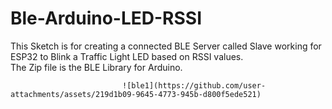 # Ble-Arduino-LED-RSSI
This Sketch is for creating a connected BLE Server called Slave working for ESP32 to Blink a Traffic Light LED based on RSSI values.  
The Zip file is the BLE Library for Arduino.




                             ![ble1](https://github.com/user-attachments/assets/219d1b09-9645-4773-945b-d800f5ede521)
